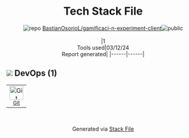 <!--
&lt;--- Readme.md Snippet without images Start ---&gt;
## Tech Stack
BastianOsorioL/gamificaci-n-experiment-client is built on the following main stack:



Full tech stack [here](/techstack.md)

&lt;--- Readme.md Snippet without images End ---&gt;

&lt;--- Readme.md Snippet with images Start ---&gt;
## Tech Stack
BastianOsorioL/gamificaci-n-experiment-client is built on the following main stack:



Full tech stack [here](/techstack.md)

&lt;--- Readme.md Snippet with images End ---&gt;
-->
<div align="center">

# Tech Stack File
![](https://img.stackshare.io/repo.svg "repo") [BastianOsorioL/gamificaci-n-experiment-client](https://github.com/BastianOsorioL/gamificaci-n-experiment-client)![](https://img.stackshare.io/public_badge.svg "public")
<br/><br/>
|1<br/>Tools used|03/12/24 <br/>Report generated|
|------|------|
</div>

## <img src='https://img.stackshare.io/devops.svg'/> DevOps (1)
<table><tr>
  <td align='center'>
  <img width='36' height='36' src='https://img.stackshare.io/service/1046/git.png' alt='Git'>
  <br>
  <sub><a href="http://git-scm.com/">Git</a></sub>
  <br>
  <sub></sub>
</td>

</tr>
</table>

<br/>
<div align='center'>

Generated via [Stack File](https://github.com/marketplace/stack-file)
